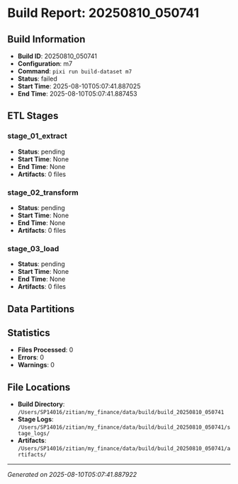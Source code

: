 # Build Report: 20250810_050741

## Build Information

- **Build ID**: 20250810_050741
- **Configuration**: m7
- **Command**: `pixi run build-dataset m7`
- **Status**: failed
- **Start Time**: 2025-08-10T05:07:41.887025
- **End Time**: 2025-08-10T05:07:41.887453

## ETL Stages

### stage_01_extract

- **Status**: pending
- **Start Time**: None
- **End Time**: None
- **Artifacts**: 0 files

### stage_02_transform

- **Status**: pending
- **Start Time**: None
- **End Time**: None
- **Artifacts**: 0 files

### stage_03_load

- **Status**: pending
- **Start Time**: None
- **End Time**: None
- **Artifacts**: 0 files

## Data Partitions


## Statistics

- **Files Processed**: 0
- **Errors**: 0
- **Warnings**: 0

## File Locations

- **Build Directory**: `/Users/SP14016/zitian/my_finance/data/build/build_20250810_050741`
- **Stage Logs**: `/Users/SP14016/zitian/my_finance/data/build/build_20250810_050741/stage_logs/`
- **Artifacts**: `/Users/SP14016/zitian/my_finance/data/build/build_20250810_050741/artifacts/`

---
*Generated on 2025-08-10T05:07:41.887922*
